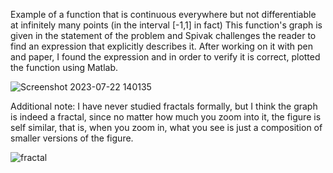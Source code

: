 Example of a function that is continuous everywhere but not differentiable at infinitely many points (in the interval [-1,1] in fact)
This function's graph is given in the statement of the problem and Spivak challenges the reader to find an expression that explicitly describes it. After working on it with pen and paper, I found the expression and in order to verify it is correct, plotted the function using Matlab.

![Screenshot 2023-07-22 140135](https://github.com/Panithecracker/Real-Analysis-Visuals/assets/97905110/3b3ba0cd-6d47-481b-b17c-c963bc48fbcb)

Additional note: I have never studied fractals formally, but I think the graph is indeed a fractal, since no matter how much you zoom into it, the figure is self similar, that is, when you zoom in, what you see is just a composition of smaller versions of the figure.

![fractal](https://github.com/Panithecracker/Real-Analysis-Visuals/assets/97905110/c223882d-25f6-4a27-8bd2-17fab1b52a52)
